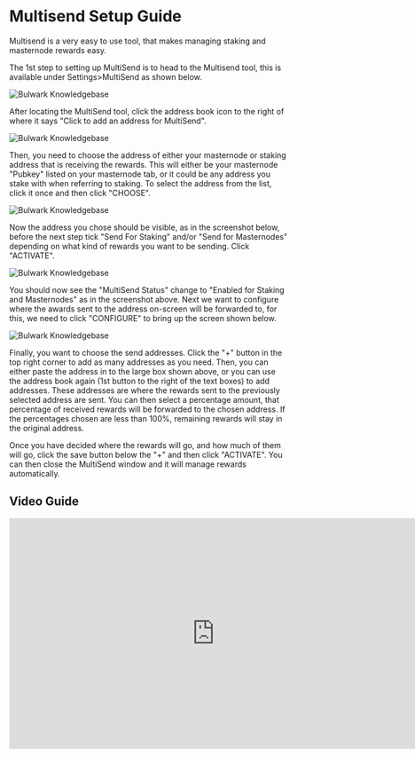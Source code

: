 # Multisend Setup Guide

Multisend is a very easy to use tool, that makes managing staking and masternode rewards easy.

The 1st step to setting up MultiSend is to head to the Multisend tool, this is available under Settings>MultiSend as shown below.

![Bulwark Knowledgebase](https://kb.bulwarkcrypto.com/assets/images/multisendscreenshot1.png "multisendscreenshot1.png")

After locating the MultiSend tool, click the address book icon to the right of where it says "Click to add an address for MultiSend".

![Bulwark Knowledgebase](https://kb.bulwarkcrypto.com/assets/images/multisendscreenshot2.png "multisendscreenshot2.png")

Then, you need to choose the address of either your masternode or staking address that is receiving the rewards. This will either be your masternode "Pubkey" listed on your masternode tab,
or it could be any address you stake with when referring to staking. To select the address from the list, click it once and then click "CHOOSE".

![Bulwark Knowledgebase](https://kb.bulwarkcrypto.com/assets/images/multisendscreenshot3.png "multisendscreenshot3.png")

Now the address you chose should be visible, as in the screenshot below, before the next step tick "Send For Staking" and/or "Send for Masternodes" depending on what kind of rewards you want to be sending. Click "ACTIVATE".

![Bulwark Knowledgebase](https://kb.bulwarkcrypto.com/assets/images/multisendscreenshot4.png "multisendscreenshot4.png")

You should now see the "MultiSend Status" change to "Enabled for Staking and Masternodes" as in the screenshot above. Next we want to configure where the awards sent to the address on-screen will be forwarded to,
for this, we need to click "CONFIGURE" to bring up the screen shown below.

![Bulwark Knowledgebase](https://kb.bulwarkcrypto.com/assets/images/multisendscreenshot5.png "multisendscreenshot5.png")

Finally, you want to choose the send addresses. Click the "+" button in the top right corner to add as many addresses as you need. Then, you can either paste the address in to the large box shown above, or you can use the address
book again (1st button to the right of the text boxes) to add addresses. These addresses are where the rewards sent to the previously selected address are sent. You can then select a percentage amount, that percentage of received
rewards will be forwarded to the chosen address. If the percentages chosen are less than 100%, remaining rewards will stay in the original address.

Once you have decided where the rewards will go, and how much of them will go, click the save button below the "+" and then click "ACTIVATE". You can then close the MultiSend window and it will manage rewards automatically.

## Video Guide

<div class="video-wrapper">
<iframe width="740" height="416" src="https://www.youtube.com/embed/ulPv_mXSrlg" frameborder="0" allow="accelerometer; autoplay; encrypted-media; gyroscope; picture-in-picture" allowfullscreen></iframe>
</div>
